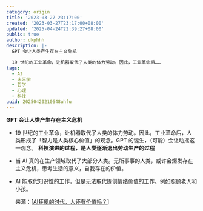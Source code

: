 ```yaml
---
category: origin
title: '2023-03-27 23:17:00'
created: '2023-03-27T23:17:00+08:00'
updated: '2025-04-24T22:39:27+08:00'
public: true
author: dkphhh
description: |-
  GPT 会让人类产生存在主义危机

  19 世纪的工业革命，让机器取代了人类的体力劳动。因此，工业革命后……
tags:
  - AI
  - 未来学
  - 哲学
  - 心理
  - 科技
uuid: 20250420210648uhfu
---
```


**GPT 会让人类产生存在主义危机**

- 19 世纪的工业革命，让机器取代了人类的体力劳动。因此，工业革命后，人类形成了「智力是人类核心价值」的观念。GPT 的诞生，（可能）会让动摇这一观念。
  **科技演进的过程，是人类逐渐退出劳动生产的过程**
- 当 AI 真的在生产领域取代了大部分人类。无所事事的人类，或许会爆发存在主义危机，思考生活的意义，自我存在的价值。
- AI 能取代知识性的工作，但是无法取代提供情绪价值的工作。例如照顾老人和小孩。

  来源：[[AI狂飙的时代，人还有价值吗？]]

[//begin]: # "Autogenerated link references for markdown compatibility"
[AI狂飙的时代，人还有价值吗？]: ../reading/AI%E7%8B%82%E9%A3%99%E7%9A%84%E6%97%B6%E4%BB%A3%EF%BC%8C%E4%BA%BA%E8%BF%98%E6%9C%89%E4%BB%B7%E5%80%BC%E5%90%97%EF%BC%9F "AI狂飙的时代，人还有价值吗？"
[//end]: # "Autogenerated link references"
